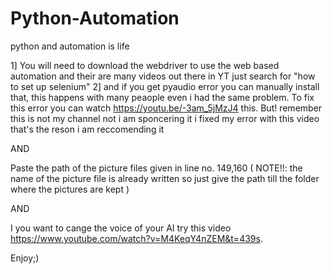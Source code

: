 # Python-Automation
python and automation is life

1] You will need to download the webdriver to use the web based automation and their are many videos out there in YT just search for "how to set up selenium"
2] and if you get pyaudio error you can manually install that, this happens with many peaople even i had the same problem. To fix this error you can watch https://youtu.be/-3am_5jMzJ4 this. But! remember this is not my channel not i am sponcering it i fixed my error with this video that's the reson i am reccomending it

AND 

Paste the path of the picture files given in line no. 149,160 ( NOTE!!: the name of the picture file is already written so just give the path till the folder where the pictures are kept )

AND 

I you want to cange the voice of your AI try this video https://www.youtube.com/watch?v=M4KeqY4nZEM&t=439s.

Enjoy;)
